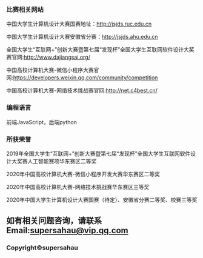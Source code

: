 ### 比赛相关网站

中国大学生计算机设计大赛国赛地址：http://jsjds.ruc.edu.cn

中国大学生计算机设计大赛安徽省分赛：http://jsjds.ahu.edu.cn

全国大学生“互联网+”创新大赛暨第七届“发现杯”全国大学生互联网软件设计大奖赛官网:http://www.dajiangsai.org/

中国高校计算机大赛-微信小程序大赛官网:https://developers.weixin.qq.com/community/competition

中国高校计算机大赛-网络技术挑战赛官网:http://net.c4best.cn/

### 编程语言
前端JavaScript，后端python

### 所获荣誉
2019年全国大学生“互联网+”创新大赛暨第七届“发现杯”全国大学生互联网软件设计大奖赛人工智能赛项华东赛区二等奖

2020年中国高校计算机大赛-微信小程序开发大赛华东赛区二等奖

2020年中国高校计算机大赛-网络技术挑战赛华东赛区三等奖

2020年中国大学生计算机设计大赛国赛（待定）、安徽省分赛二等奖、校赛三等奖

## 如有相关问题咨询，请联系Email:supersahau@vip.qq.com
### Copyright©supersahau

